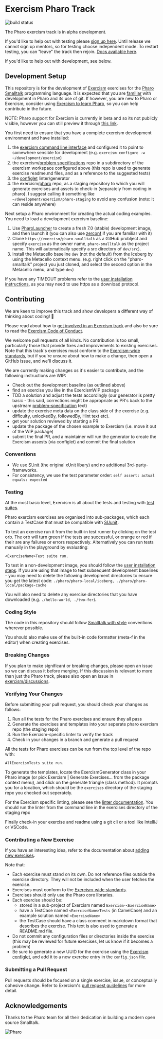 # Exercism Pharo Track

![build status](https://travis-ci.org/exercism/pharo-smalltalk.svg?branch=master)

The Pharo exercism track is in alpha development. 

If you'd like to help out with testing please [sign up here](https://exercism.io/my/tracks/pharo).
Until release we cannot sign up mentors, so for testing choose independent mode.  To restart testing, you can "leave" the track then rejoin. [Docs available here](https://exercism.io/my/tracks/pharo).  

If you'd like to help out with development, see below.

## Development Setup

This repository is for the development of [Exercism](http://exercism.io) exercises for the [Pharo Smalltalk](http://pharo.org) programming language. It is expected that you are [familiar](./docs/RESOURCES.md) with development in Pharo and its use of git. If however, you are new to Pharo or Exercism, consider using [Exercism to learn Pharo](./docs/INSTALLATION.md), so you can help contribute in the future.


NOTE: Pharo support for Exercism is currently in beta and so its not publicly visible, however you can still preview it through [this link](https://exercism.io/tracks/pharo).


You first need to ensure that you have a complete exercism development environment and have installed:
1. the [exercism command line interface](https://exercism.io/cli-walkthrough) and configured it to point to somewhere sensible for development (e.g. `exercism configure -w ~/development/exercism`)
1. the exercism/[problem specifications](https://github.com/exercism/problem-specifications) repo in a subdirectory of the exercism workspace configured above (this repo is used to generate exercise readme.md files, and as a reference to the suggested tests)
1. the [configlet](https://github.com/exercism/configlet#usage) linter/generator
1. the exercism/[pharo](https://github.com/exercism/pharo) repo, as a staging repository to which you will generate exercises and assets to check-in (separately from coding in pharo). I suggest calling it something like `~/development/exercism/pharo-staging` to avoid any confusion (note: it can reside anywhere)


Next setup a Pharo environment for creating the actual coding examples. You need to load a development exercism baseline:

1. Use [PharoLauncher](https://github.com/pharo-project/pharo-launcher) to create a fresh 7.0 (stable) development image, and then launch it (you can also use [zerconf](https://get.pharo.org/) if you are familiar with it)
1. Clone `https://exercism/pharo-smalltalk` as a GitHub problject and specify `exercism` as the owner name, `pharo-smalltalk` as the project name. This will automatically specify a src directory of `dev/src`).
1. Install the Metacello baseline `dev` (not the default) from the Iceberg by using the Metacello context menu. (e.g. right click on the "pharo-smalltalk" project you just cloned, and select the second option in the Metacello menu, and type ```dev```)


If you have any TIMEOUT problems refer to the [user installation instructions](./docs/INSTALLATION.md), as you may  need to use https as a download protocol.


## Contributing

We are keen to improve this track and show developers a different way of thinking about coding! :tada:

Please read about how to [get involved in an Exercism track](https://github.com/exercism/docs/tree/master/contributing-to-language-tracks) and also be sure to read the [Exercism Code of Conduct](https://exercism.io/code-of-conduct).

We welcome pull requests of all kinds. No contribution is too small, particularly those that provide fixes and improvements to existing exercises. Note that this track's exercises must conform to the [Exercism-wide standards](https://github.com/exercism/docs/tree/master/language-tracks/exercises), but if you're unsure about how to make a change, then open a GitHub issue, and we'll discuss it.

We are currently making changes os it's easier to contribute, and the following instructions are WIP:

  * Check out the development baseline (as outlined above)
  * find an exercise you like in the ExercismWIP package
  * TDD a solution and adjust the tests accordingly (our generator is pretty basic - this said, corrections might be appropriate as PR's back to the upstream [problem-specification](https://github.com/exercism/problem-specifications) text)
  * update the exercise meta data on the class side of the exercise (e.g. difficulty, unlockedBy, followedBy, Hint text etc).
  * get your solution reviewed by starting a PR
  * update the package of the chosen example to Exercism (i.e. move it out of the WIP package)
  * submit the final PR, and a maintainer will run the generator to create the Exercism assests (via configlet) and commit the final solution

### Conventions

- We use [SUnit](https://en.wikipedia.org/wiki/SUnit) (the original xUnit libary) and no additional 3rd-party-frameworks.
- For consistency, we use the test parameter order: `self assert: actual equals: expected` 


### Testing

At the most basic level, Exercism is all about the tests and testing with [test suites](https://github.com/exercism/docs/blob/master/language-tracks/exercises/anatomy/test-suites.md).

Pharo exercism exercises are organised into sub-packages, which each contain a TestCase that must be compatible with [SUunit](https://en.wikipedia.org/wiki/SUnit).

To test an exercise run it from the built-in test runner by clicking on the test orb. The orb will turn green if the tests are successful, or orange or red if their are any failures or errors respectively. Alternatively you can run tests manually in the playground by evaluating:

```
<ExerciseName>Test suite run.
```

To test in a non-development image, you should follow the [user installation steps](./docs/INSTALLATION.md). If you 
are using that image to test subsequent development baselines - you may need to delete the following development directories to ensure you get the latest code: 
`./pharo/pharo-local/iceberg, ./pharo/pharo-local/package-cache`

You will also need to delete any exercise directories that you have downloaded (e.g. `./hello-world, ./two-fer`).

### Coding Style

The code in this repository should follow [Smalltalk with style](http://sdmeta.gforge.inria.fr/FreeBooks/WithStyle/SmalltalkWithStyle.pdf) conventions wherever possible.

You should also make use of the built-in code formatter (meta-f in the editor) when creating exercises.

### Breaking Changes

If you plan to make significant or breaking changes, please open an issue so we can discuss it before merging. If this discussion is relevant to more than just the Pharo track, please also open an issue in [exercism/discussions](https://github.com/exercism/discussions/issues).

### Verifying Your Changes

Before submitting your pull request, you should check your changes as follows:

1. Run all the tests for the Pharo exercises and ensure they all pass
1. Generate the exercises and templates into your seperate pharo exercism repo (the staging repo)
1. Run the Exercism-specific linter to verify the track
1. Check in your changes in a branch and generate a pull request

All the tests for Pharo exercises can be run from the top level of the repo with:

```smalltalk
AllExercismTests suite run.
```

To generate the templates, locate the ExercismGenerator class in your Pharo image (or pick Exercism | Generate Exercises... from the package context menu), and click on the generate triangle (class method). It prompts you for a location, which should be the `exercises` directory of the staging repo you checked out seperately.

For the Exercism specific linting, please see the [linter documentation](https://github.com/exercism/docs/blob/master/language-tracks/configuration/linting.md). You should run the linter from the command line in the exercises directory of the staging repo

Finally check-in your exercise and readme using a git cli or a tool like IntelliJ or VSCode. 

### Contributing a New Exercise

If you have an interesting idea, refer to the documentation about [adding new exercises](https://github.com/exercism/docs/blob/master/you-can-help/make-up-new-exercises.md).

Note that:

- Each exercise must stand on its own. Do not reference files outside the exercise directory. They will not be included when the user fetches the exercise.
- Exercises must conform to the [Exercism-wide standards](https://github.com/exercism/docs/tree/master/language-tracks/exercises).
- Exercises should only use the Pharo core libraries.
- Each exercise should be:
  - stored in a sub-project of Exercism named `Exercism-<ExerciseName>`
  - have a TestCase named `<ExerciseName>Tests` (in CamelCase) and an example solution named `<ExerciseName>`
  - the TestCase should have a class comment in markdown format that describes the exercise. This text is also used to generate a README.md file.
- Do not commit any configuration files or directories inside the exercise (this may be reviewed for future exercises, let us know if it becomes a problem)
- Be sure to generate a new UUID for the exercise using the [Exercism configlet](https://github.com/exercism/configlet), and add it to a new exercise entry in the `config.json` file.

### Submitting a Pull Request

Pull requests should be focused on a single exercise, issue, or conceptually cohesive change. Refer to Exercism's [pull request guidelines](https://github.com/exercism/docs/blob/master/contributing/pull-request-guidelines.md) for more detail.


## Acknowledgements

Thanks to the Pharo team for all their dedication in building a modern open source Smalltalk.

![Pharo](http://pharo.org/web/files/pharo.png)
